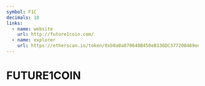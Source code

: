 ```yaml
---
symbol: F1C
decimals: 18
links:
  - name: website
    url: http://future1coin.com/
  - name: explorer
    url: https://etherscan.io/token/0xb0a0a070640B450eB136DC377208469ee4F49fbc
---
```


# FUTURE1COIN
